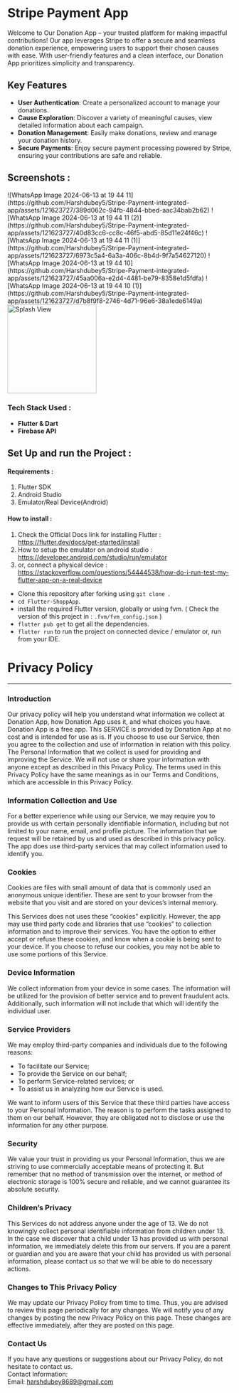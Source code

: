 # Stripe Payment App

Welcome to Our Donation App – your trusted platform for making impactful contributions! Our app leverages Stripe to offer a secure and seamless donation experience, empowering users to support their chosen causes with ease. With user-friendly features and a clean interface, our Donation App prioritizes simplicity and transparency.

## Key Features
- **User Authentication**: Create a personalized account to manage your donations.
- **Cause Exploration**: Discover a variety of meaningful causes, view detailed information about each campaign.
- **Donation Management**: Easily make donations, review and manage your donation history.
- **Secure Payments**: Enjoy secure payment processing powered by Stripe, ensuring your contributions are safe and reliable.

## Screenshots :

<p>
![WhatsApp Image 2024-06-13 at 19 44 11](https://github.com/Harshdubey5/Stripe-Payment-integrated-app/assets/121623727/389d062c-94fb-4844-bbed-aac34bab2b62)
![WhatsApp Image 2024-06-13 at 19 44 11 (2)](https://github.com/Harshdubey5/Stripe-Payment-integrated-app/assets/121623727/40d83cc6-cc8c-46f5-abd5-85d11e24f46c)
![WhatsApp Image 2024-06-13 at 19 44 11 (1)](https://github.com/Harshdubey5/Stripe-Payment-integrated-app/assets/121623727/6973c5a4-6a3a-406c-8b4d-9f7a54627120)
![WhatsApp Image 2024-06-13 at 19 44 10](https://github.com/Harshdubey5/Stripe-Payment-integrated-app/assets/121623727/45aa006a-e2d4-4481-be79-8358e1d5fdfa)
![WhatsApp Image 2024-06-13 at 19 44 10 (1)](https://github.com/Harshdubey5/Stripe-Payment-integrated-app/assets/121623727/d7b8f9f8-2746-4d71-96e6-38a1ede6149a)

  <img src="https://github.com/RohanSengupta326/Flutter-ShoppApp/assets/64458868/e20c014b-0545-4cbe-a955-dc4e08131c86" alt="Splash View" width="200">
</p>



### Tech Stack Used : 

- **Flutter & Dart**
- **Firebase API**


## Set Up and run the Project :

#### Requirements : 
 1. Flutter SDK
 2. Android Studio 
 3. Emulator/Real Device(Android)


#### How to install : 

1. Check the Official Docs link for installing Flutter : https://flutter.dev/docs/get-started/install 
2. How to setup the emulator on android studio : https://developer.android.com/studio/run/emulator 
3. or, connect a physical device : https://stackoverflow.com/questions/54444538/how-do-i-run-test-my-flutter-app-on-a-real-device

- Clone this repository after forking using `git clone `.
- `cd Flutter-ShoppApp`.
- install the required Flutter version, globally or using fvm. ( Check the version of this project in : `.fvm/fvm_config.json` )
- `flutter pub get` to get all the dependencies.
- `flutter run` to run the project on connected device / emulator or, run from your IDE.


# Privacy Policy  
----------------

### Introduction  
Our privacy policy will help you understand what information we collect at Donation App, how Donation App uses it, and what choices you have.
Donation App is a free app. This SERVICE is provided by Donation App at no cost and is intended for use as is.
If you choose to use our Service, then you agree to the collection and use of information in relation with this policy. The Personal Information that we collect is used for providing and improving the Service. We will not use or share your information with anyone except as described in this Privacy Policy.
The terms used in this Privacy Policy have the same meanings as in our Terms and Conditions, which are accessible in this Privacy Policy.

### Information Collection and Use  
For a better experience while using our Service, we may require you to provide us with certain personally identifiable information, including but not limited to your name, email, and profile picture. The information that we request will be retained by us and used as described in this privacy policy.
The app does use third-party services that may collect information used to identify you.

### Cookies  
Cookies are files with small amount of data that is commonly used an anonymous unique identifier. These are sent to your browser from the website that you visit and are stored on your devices’s internal memory.  

This Services does not uses these “cookies” explicitly. However, the app may use third party code and libraries that use “cookies” to collection information and to improve their services. You have the option  to either accept or refuse these cookies, and know when a cookie is being sent to your device. If you choose to refuse our cookies, you may not be able to use some portions of this Service.  

### Device Information  
We collect information from your device in some cases. The information will be utilized for the provision of better service and to prevent fraudulent acts. Additionally, such information will not include that which will identify the individual user.  

### Service Providers  
We may employ third-party companies and individuals due to the following reasons:  
* To facilitate our Service;
* To provide the Service on our behalf;
* To perform Service-related services; or
* To assist us in analyzing how our Service is used.  

We want to inform users of this Service that these third parties have access to your Personal Information. The reason is to perform the tasks assigned to them on our behalf. However, they are obligated not to disclose or use the information for any other purpose.  

### Security  
We value your trust in providing us your Personal Information, thus we are striving to use commercially acceptable means of protecting it. But remember that no method of transmission over  the internet, or method of electronic storage is 100% secure and reliable, and we cannot guarantee its absolute security.  

### Children’s Privacy  
This Services do not address anyone under the age of 13. We do not knowingly collect personal identifiable information from children under 13. In the case we discover that a child under 13 has provided us with personal information, we immediately delete this from our servers. If you  are  a  parent  or  guardian and you are aware that your child has provided us with personal information, please contact us so that we will be able to do necessary actions.  

### Changes to This Privacy Policy  
We may update our Privacy Policy from time to time. Thus, you are advised to review this page periodically for any changes. We will notify you of any changes by posting the new Privacy Policy on this page. These changes are effective immediately, after they are posted on this page.  

### Contact Us  
If you have any questions or suggestions about our Privacy Policy, do not hesitate to contact us.  
Contact Information:  
Email: harshdubey8689@gmail.com

